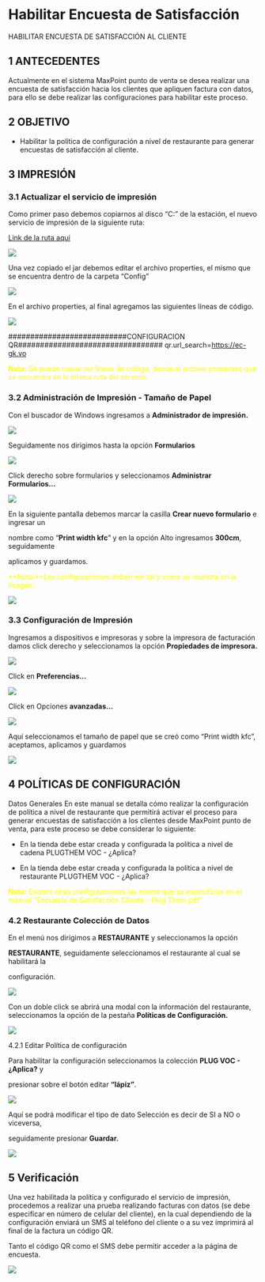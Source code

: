 # Habilitar Encuesta de Satisfacción

HABILITAR ENCUESTA DE SATISFACCIÓN AL CLIENTE


## 1 ANTECEDENTES

Actualmente en el sistema MaxPoint punto de venta se desea realizar una encuesta de 
satisfacción hacia los clientes que apliquen factura con datos, para ello se debe realizar las 
configuraciones para habilitar este proceso.
## 2 OBJETIVO

- Habilitar la política de configuración a nivel de restaurante para generar encuestas 
de satisfacción al cliente.
## 3 IMPRESIÓN

### 3.1 Actualizar el servicio de impresión

Como primer paso debemos copiarnos al disco “C:” de la estación, el nuevo servicio de 
impresión de la siguiente ruta:


[Link de la ruta aqui ](\\192.168.101.249\Publico\Instaladores\servicioImpresionJava\ImpresionEcuadorQr)


![](img185.png)

Una vez copiado el jar debemos editar el archivo properties, el mismo que se encuentra 
dentro de la carpeta “Config”


![](img186.png)

En el archivo properties, al final agregamos las siguientes líneas de código.

![](img187.png)

###########################CONFIGURACION QR#################################
qr.url_search=https://ec-gk.vo



<font color="FFFF00">**Nota:** Se puede copiar las líneas de código, desde el archivo properties que se encuentra en 
la misma ruta del servicio.</font> 


### 3.2 Administración de Impresión - Tamaño de Papel

Con el buscador de Windows ingresamos a **Administrador de impresión.**


![](img188.png)

Seguidamente nos dirigimos hasta la opción **Formularios**


![](img189.png)

Click derecho sobre formularios y seleccionamos **Administrar Formularios…**

![](img190.png)

En la siguiente pantalla debemos marcar la casilla **Crear nuevo formulario** e ingresar un 

nombre como “**Print width kfc**” y en la opción Alto ingresamos **300cm**, seguidamente

aplicamos y guardamos.

<font color="FFFF00">**Nota:**Las configuraciones deben ser tal y como se muestra en la imagen..</font> 

![](img191.png)

### 3.3 Configuración de Impresión

Ingresamos a dispositivos e impresoras y sobre la impresora de facturación damos click 
derecho y seleccionamos la opción **Propiedades de impresora.**


![](img192.png)


Click en **Preferencias…**

![](img193.png)


Click en Opciones **avanzadas…**

![](img194.png)


Aquí seleccionamos el tamaño de papel que se creó como “Print width kfc”, aceptamos,
aplicamos y guardamos


![](img195.png)



## 4 POLÍTICAS DE CONFIGURACIÓN

Datos Generales
En este manual se detalla cómo realizar la configuración de política a nivel de restaurante 
que permitirá activar el proceso para generar encuestas de satisfacción a los clientes desde 
MaxPoint punto de venta, para este proceso se debe considerar lo siguiente:

- En la tienda debe estar creada y configurada la política a nivel de cadena
PLUGTHEM VOC - ¿Aplica?

- En la tienda debe estar creada y configurada la política a nivel de restaurante
PLUGTHEM VOC - ¿Aplica?



<font color="FFFF00">**Nota:** Existen otras configuraciones las misma que se especifican en el manual “Encuesta 
de Satisfacción Cliente - Plug Them.pdf”.</font> 


### 4.2 Restaurante Colección de Datos

En el menú nos dirigimos a **RESTAURANTE** y seleccionamos la opción 

**RESTAURANTE**, seguidamente seleccionamos el restaurante al cual se habilitará la 

configuración.


![](img196.png)

Con un doble click se abrirá una modal con la información del restaurante, seleccionamos 
la opción de la pestaña **Políticas de Configuración.**

![](img197.png)

4.2.1 Editar Política de configuración

Para habilitar la configuración seleccionamos la colección **PLUG VOC - ¿Aplica?** y

presionar sobre el botón editar **“lápiz”**.

![](img198.png)


Aquí se podrá modificar el tipo de dato Selección es decir de SI a NO o viceversa, 

seguidamente presionar **Guardar.**

![](img199.png)



## 5 Verificación

Una vez habilitada la política y configurado el servicio de impresión, procedemos a realizar 
una prueba realizando facturas con datos (se debe especificar en número de celular del 
cliente), en la cual dependiendo de la configuración enviará un SMS al teléfono del cliente 
o a su vez imprimirá al final de la factura un código QR.

Tanto el código QR como el SMS debe permitir acceder a la página de encuesta.

![](img200.png)